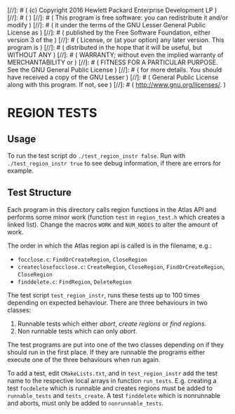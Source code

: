 [//]: # ( (c) Copyright 2016 Hewlett Packard Enterprise Development LP         )
[//]: # (                                                                      )
[//]: # ( This program is free software: you can redistribute it and/or modify )
[//]: # ( it under the terms of the GNU Lesser General Public License as       )
[//]: # ( published by the Free Software Foundation, either version 3 of the   )
[//]: # ( License, or (at your option) any later version. This program is      )
[//]: # ( distributed in the hope that it will be useful, but WITHOUT ANY      )
[//]: # ( WARRANTY; without even the implied warranty of MERCHANTABILITY or    )
[//]: # ( FITNESS FOR A PARTICULAR PURPOSE. See the GNU General Public License )
[//]: # ( for more details. You should have received a copy of the GNU Lesser  )
[//]: # ( General Public License along with this program. If not, see          )
[//]: # ( <http://www.gnu.org/licenses/>.                                      )



# REGION TESTS

## Usage

To run the test script do `./test_region_instr false`. Run with
`./test_region_instr true` to see debug information, if there are errors
for example.

## Test Structure

Each program in this directory calls region functions in the Atlas
API and performs some minor work (function `test` in `region_test.h` which
creates a linked list). Change the macros `WORK` and `NUM_NODES` to alter
the amount of work.

The order in which the Atlas region api is called is in the filename, e.g.:
- `focclose.c`: `FindOrCreateRegion`, `CloseRegion`
- `createclosefocclose.c`: `CreateRegion`, `CloseRegion`, `FindOrCreateRegion`,
 `CloseRegion`
- `finddelete.c`: `FindRegion`, `DeleteRegion`

The test script `test_region_instr`, runs these tests up to 100 times
depending on expected behaviour.  There are three behaviours in two
classes:

1. Runnable tests which either _abort_, _create regions_ or _find regions_.
2. Non runnable tests which can only _abort_.

The test programs are put into one of the two classes depending on if
they should run in the first place.  If they are runnable the programs
either execute one of the three behaviours when run again.

To add a test, edit `CMakeLists.txt`, and in `test_region_instr` add the
test name to the respective local arrays in function `run_tests`.  E.g.
creating a test `focdelete` which is runnable and creates regions must be
added to `runnable_tests` and `tests_create`. A test `finddelete` which is
nonrunnable and aborts, must only be added to `nonrunnable_tests`.

